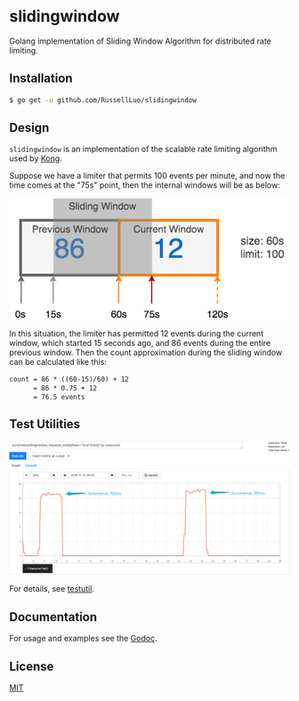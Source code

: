 # slidingwindow

Golang implementation of Sliding Window Algorithm for distributed rate limiting.


## Installation

```bash
$ go get -u github.com/RussellLuo/slidingwindow
```


## Design

`slidingwindow` is an implementation of the scalable rate limiting algorithm used by [Kong][1].

Suppose we have a limiter that permits 100 events per minute, and now the time comes at the "75s" point, then the internal windows will be as below:

![slidingwindow](docs/slidingwindow.png)

In this situation, the limiter has permitted 12 events during the current window, which started 15 seconds ago, and 86 events during the entire previous window. Then the count approximation during the sliding window can be calculated like this:

```
count = 86 * ((60-15)/60) + 12
      = 86 * 0.75 + 12
      = 76.5 events
```


## Test Utilities

![prom_reports](docs/prom_reports.png)

For details, see [testutil](testutil).


## Documentation

For usage and examples see the [Godoc][2].


## License

[MIT][3]


[1]: https://konghq.com/blog/how-to-design-a-scalable-rate-limiting-algorithm/
[2]: https://godoc.org/github.com/RussellLuo/slidingwindow
[3]: http://opensource.org/licenses/MIT